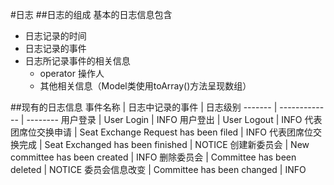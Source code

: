 #日志
##日志的组成
基本的日志信息包含
-   日志记录的时间
-   日志记录的事件
-   日志所记录事件的相关信息
    -   operator 操作人
    -   其他相关信息（Model类使用toArray()方法呈现数组）
    
    
##现有的日志信息
事件名称 | 日志中记录的事件 | 日志级别 
------- | ------------- | --------
用户登录 | User Login | INFO 
用户登出 | User Logout | INFO
代表团席位交换申请 | Seat Exchange Request has been filed | INFO
代表团席位交换完成 | Seat Exchanged has been finished | NOTICE
创建新委员会 | New committee has been created | INFO
删除委员会 | Committee has been deleted | NOTICE
委员会信息改变 | Committee has been changed | INFO
